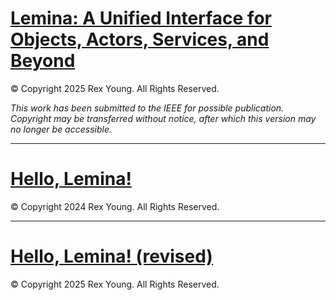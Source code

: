 # [Lemina: A Unified Interface for Objects, Actors, Services, and Beyond](lemina-model.md)

© Copyright 2025 Rex Young. All Rights Reserved.

*This work has been submitted to the IEEE for possible publication. Copyright may be transferred without notice, after which this version may no longer be accessible.*

---

# [Hello, Lemina\!](hello-lemina.md)

© Copyright 2024 Rex Young. All Rights Reserved.

---

# [Hello, Lemina\! (revised)](hello-lemina-revised.md)

© Copyright 2025 Rex Young. All Rights Reserved.
